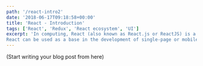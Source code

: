 ```yaml
---
path: '/react-intro2'
date: '2018-06-17T09:18:58+00:00'
title: 'React - Introduction'
tags: ['React', 'Redux', 'React ecosystem', 'UI']
excerpt: 'In computing, React (also known as React.js or ReactJS) is a JavaScript library for building user interfaces.It is maintained by Facebook and a community of individual developers and companies.
React can be used as a base in the development of single-page or mobile applications. However, to create complex applications, it is required to use a composition of various libraries for state management (e.g. Redux), routing, etc.'
---
```


(Start writing your blog post from here)